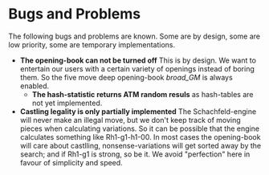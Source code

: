 Bugs and Problems
=================

The following bugs and problems are known. Some are by design, some are low priority, some are temporary implementations.

* **The opening-book can not be turned off**
  This is by design. We want to entertain our users with a certain variety of openings instead of boring them. So the five move deep opening-book *broad_GM* is always enabled.
  * **The hash-statistic returns ATM random resuls**
    as hash-tables are not yet implemented.
* **Castling legality is only partially implemented**
  The Schachfeld-engine will never make an illegal move, but we don't keep track of moving pieces when calculating variations. So it can be possible that the engine calculates something like Rh1-g1-h1-00. In most cases the opening-book will care about castlling, nonsense-variations will get sorted away by the search; and if Rh1-g1 is strong, so be it. We avoid "perfection" here in favour of simplicity and speed.

